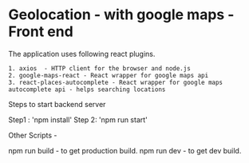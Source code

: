 # Geolocation - with google maps - Front end

The application uses following react plugins.

    1. axios  - HTTP client for the browser and node.js
    2. google-maps-react - React wrapper for google maps api
    3. react-places-autocomplete - React wrapper for google maps autocomplete api - helps searching locations

Steps to start backend server 

Step1 : 'npm install'
Step 2: 'npm run start'


Other Scripts - 

npm run build - to get production build.
npm run dev - to get dev build. 


